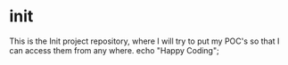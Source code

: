 # init
This is the Init project repository, where I will try to put my POC's so that I can access them from any where.
echo "Happy Coding";
